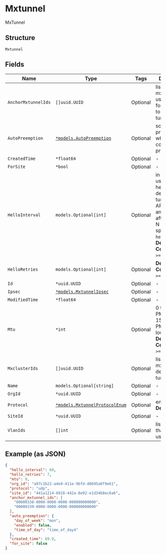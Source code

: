 
# Mxtunnel

MxTunnel

## Structure

`Mxtunnel`

## Fields

| Name | Type | Tags | Description |
|  --- | --- | --- | --- |
| `AnchorMxtunnelIds` | `[]uuid.UUID` | Optional | list of anchor mxtunnels used for forming edge to edge tunnels |
| `AutoPreemption` | [`*models.AutoPreemption`](../../doc/models/auto-preemption.md) | Optional | schedule to preempt ap’s which are not connected to preferred peer |
| `CreatedTime` | `*float64` | Optional | - |
| `ForSite` | `*bool` | Optional | - |
| `HelloInterval` | `models.Optional[int]` | Optional | in seconds, used as heartbeat to detect if a tunnel is alive. AP will try another peer after missing N hellos specified by `hello_retries`.<br>**Default**: `60`<br>**Constraints**: `>= 1`, `<= 300` |
| `HelloRetries` | `models.Optional[int]` | Optional | **Default**: `7`<br>**Constraints**: `>= 2`, `<= 30` |
| `Id` | `*uuid.UUID` | Optional | - |
| `Ipsec` | [`*models.MxtunnelIpsec`](../../doc/models/mxtunnel-ipsec.md) | Optional | - |
| `ModifiedTime` | `*float64` | Optional | - |
| `Mtu` | `*int` | Optional | 0 to enable PMTU, 552-1500 to start PMTU with a lower MTU<br>**Default**: `0`<br>**Constraints**: `>= 0`, `<= 1500` |
| `MxclusterIds` | `[]uuid.UUID` | Optional | list of mxclusters to deploy this tunnel to |
| `Name` | `models.Optional[string]` | Optional | - |
| `OrgId` | `*uuid.UUID` | Optional | - |
| `Protocol` | [`*models.MxtunnelProtocolEnum`](../../doc/models/mxtunnel-protocol-enum.md) | Optional | enum: `ip`, `udp`<br>**Default**: `"udp"` |
| `SiteId` | `*uuid.UUID` | Optional | - |
| `VlanIds` | `[]int` | Optional | list of vlan_ids that will be used |

## Example (as JSON)

```json
{
  "hello_interval": 60,
  "hello_retries": 7,
  "mtu": 0,
  "org_id": "a97c1b22-a4e9-411e-9bfd-d8695a0f9e61",
  "protocol": "udp",
  "site_id": "441a1214-6928-442a-8e92-e1d34b8ec6a6",
  "anchor_mxtunnel_ids": [
    "00000338-0000-0000-0000-000000000000",
    "00000339-0000-0000-0000-000000000000"
  ],
  "auto_preemption": {
    "day_of_week": "mon",
    "enabled": false,
    "time_of_day": "time_of_day4"
  },
  "created_time": 69.9,
  "for_site": false
}
```

